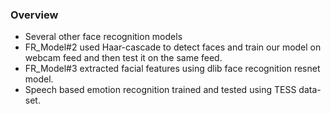 ### Overview

* Several other face recognition models
* FR_Model#2 used Haar-cascade to detect faces and train our model on webcam feed and then test it on the same feed.
* FR_Model#3 extracted facial features using dlib face recognition resnet model.
* Speech based emotion recognition trained and tested using TESS data-set.
